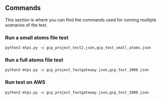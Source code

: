 ## Commands
This section is where you can find the commands used for running multiple scenarios of the test.

### Run a small atoms file test
```
python3 mtps.py -c gcp_project_test2.json,gcp_test_small_atoms.json
```

### Run a full atoms file test
```
python3 mtps.py -c gcp_project_fastgateway.json,gcp_test_1000.json
```

### Run test on AWS
```
python3 mtps.py -c gcp_project_fastgateway.json,gcp_test_1000.json
```
